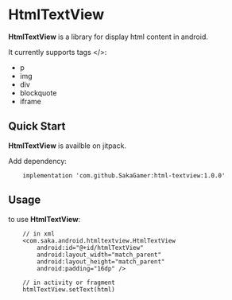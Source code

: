 # HtmlTextView

**HtmlTextView** is a library for display html content in android.

It currently supports tags </>:

* p
* img
* div
* blockquote
* iframe

## Quick Start
**HtmlTextView** is availble on jitpack.

Add dependency:

```
    implementation 'com.github.SakaGamer:html-textview:1.0.0'
```

## Usage
to use **HtmlTextView**:

```
	// in xml
	<com.saka.android.htmltextview.HtmlTextView
        android:id="@+id/htmlTextView"
        android:layout_width="match_parent"
        android:layout_height="match_parent"
        android:padding="16dp" />

	// in activity or fragment
	htmlTextView.setText(html)
```